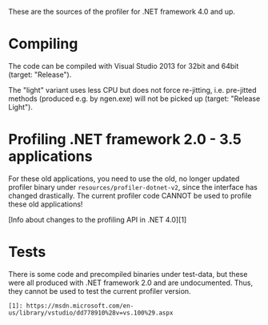 These are the sources of the profiler for .NET framework 4.0 and up.

# Compiling

The code can be compiled with Visual Studio 2013 for 32bit and 64bit (target: "Release").

The "light" variant uses less CPU but does not force re-jitting, i.e. pre-jitted methods (produced e.g. by ngen.exe) will not be picked up (target: "Release Light").

# Profiling .NET framework 2.0 - 3.5 applications

For these old applications, you need to use the old, no longer updated profiler binary under `resources/profiler-dotnet-v2`, since the interface has changed drastically.
The current profiler code CANNOT be used to profile these old applications!

[Info about changes to the profiling API in .NET 4.0][1]

# Tests

There is some code and precompiled binaries under test-data, but these were all produced with .NET framework 2.0 and are undocumented. Thus, they cannot be used to test the current profiler version.


    [1]: https://msdn.microsoft.com/en-us/library/vstudio/dd778910%28v=vs.100%29.aspx